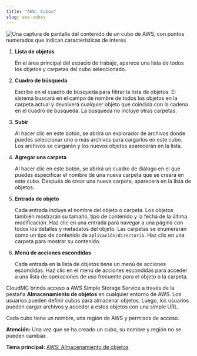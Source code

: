```yaml
---
title: "AWS: Cubos"
slug: aws-cubos
---
```



![Una captura de pantalla del contenido de un cubo de AWS, con puntos numerados que indican características de interés](/assets/aws-objectstorage-filelist-numdots-en.png)

1. **Lista de objetos**

     En el área principal del espacio de trabajo, aparece una lista de todos los objetos y carpetas del cubo seleccionado.

2. **Cuadro de búsqueda**

     Escribe en el cuadro de búsqueda para filtrar la lista de objetos. El sistema buscará en el campo de nombre de todos los objetos en la carpeta actual y devolverá cualquier objeto que coincida con la cadena en el cuadro de búsqueda. La búsqueda no incluye otras carpetas.

3. **Subir**

     Al hacer clic en este botón, se abrirá un explorador de archivos donde puedes seleccionar uno o más archivos para cargarlos en este cubo. Los archivos se cargarán y los nuevos objetos aparecerán en la lista.

4. **Agregar una carpeta**

     Al hacer clic en este botón, se abrirá un cuadro de diálogo en el que puedes especificar el nombre de una nueva carpeta que se creará en este cubo. Después de crear una nueva carpeta, aparecerá en la lista de objetos.

5. **Entrada de objeto**

     Cada entrada incluye el nombre del objeto o carpeta. Los objetos también mostrarán su tamaño, tipo de contenido y la fecha de la última modificación. Haz clic en una entrada para navegar a una página con todos los detalles y metadatos del objeto. Las carpetas se enumerarán como un tipo de contenido de `aplicación/directorio`. Haz clic en una carpeta para mostrar su contenido.

6. **Menú de acciones escondidas**

     Cada entrada en la lista de objetos tiene un menú de acciones escondidas. Haz clic en el menú de acciones escondidas para acceder a una lista de operaciones de uso frecuente para el objeto o la carpeta.


CloudMC brinda acceso a AWS Simple Storage Service a través de la pestaña **Almacenamiento de objetos** en cualquier entorno de AWS. Los usuarios pueden definir cubos para almacenar objetos. Luego, los usuarios pueden cargar archivos y acceder a estos objetos con una simple URL.

Cada cubo tiene un nombre, una región de AWS y permisos de acceso.

**Atención:** Una vez que se ha creado un cubo, su nombre y región no se pueden cambiar.

**Tema principal:** [AWS: Almacenamiento de objetos](aws-object_storage.md)

